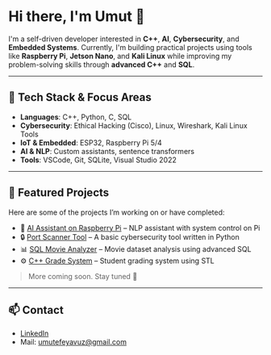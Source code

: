 # Hi there, I'm Umut 👋

I'm a self-driven developer interested in **C++**, **AI**, **Cybersecurity**, and **Embedded Systems**. Currently, I'm building practical projects using tools like **Raspberry Pi**, **Jetson Nano**, and **Kali Linux** while improving my problem-solving skills through **advanced C++** and **SQL**.

---

## 🔧 Tech Stack & Focus Areas

- **Languages**: C++, Python, C, SQL
- **Cybersecurity**: Ethical Hacking (Cisco), Linux, Wireshark, Kali Linux Tools
- **IoT & Embedded**: ESP32, Raspberry Pi 5/4
- **AI & NLP**: Custom assistants, sentence transformers
- **Tools**: VSCode, Git, SQLite, Visual Studio 2022

---

## 📌 Featured Projects

Here are some of the projects I’m working on or have completed:

- 🧠 [AI Assistant on Raspberry Pi](https://github.com/umutefeyavuz/ai-assistant) – NLP assistant with system control on Pi
- 🔒 [Port Scanner Tool](https://github.com/umutefeyavuz/port-scanner) – A basic cybersecurity tool written in Python
- 📊 [SQL Movie Analyzer](https://github.com/umutefeyavuz/sql-analyzer) – Movie dataset analysis using advanced SQL
- ⚙️ [C++ Grade System](https://github.com/umutefeyavuz/grade-system) – Student grading system using STL

> More coming soon. Stay tuned 👀

---

## 📫 Contact

- [LinkedIn](https://linkedin.com/in/umutefeyavuz)  
- Mail: umutefeyavuz@gmail.com
